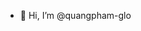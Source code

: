 - 👋 Hi, I’m @quangpham-glo

<!---
quangpham-glo/quangpham-glo is a ✨ special ✨ repository because its `README.md` (this file) appears on your GitHub profile.
You can click the Preview link to take a look at your changes.
--->
